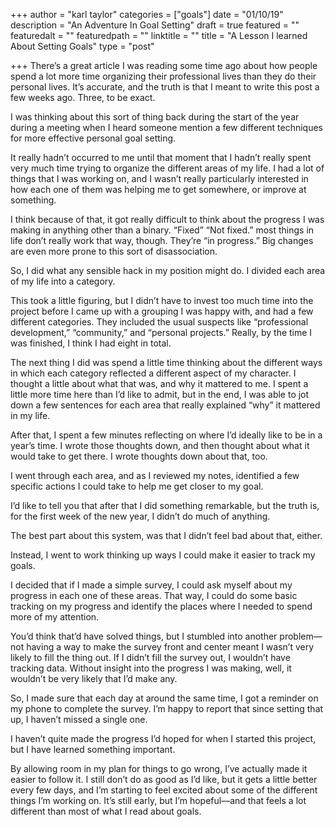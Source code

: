 +++
author = "karl taylor"
categories = ["goals"]
date = "01/10/19"
description = "An Adventure In Goal Setting"
draft = true
featured = ""
featuredalt = ""
featuredpath = ""
linktitle = ""
title = "A Lesson I learned About Setting Goals"
type = "post"

+++
There’s a great article I was reading some time ago about how people spend a lot more time organizing their professional lives than they do their personal lives. It’s accurate, and the truth is that I meant to write this post a few weeks ago. Three, to be exact.

I was thinking about this sort of thing back during the start of the year during a meeting when I heard someone mention a few different techniques for more effective personal goal setting.

It really hadn’t occurred to me until that moment that I hadn’t really spent very much time trying to organize the different areas of my life. I had a lot of things that I was working on, and I wasn’t really particularly interested in how each one of them was helping me to get somewhere, or improve at something.

I think because of that, it got really difficult to think about the progress I was making in anything other than a binary. “Fixed” “Not fixed.” most things in life don’t really work that way, though. They’re “in progress.” Big changes are even more prone to this sort of disassociation.

So, I did what any sensible hack in my position might do. I divided each area of my life into a category.

This took a little figuring, but I didn’t have to invest too much time into the project before I came up with a grouping I was happy with, and had a few different categories. They included the usual suspects like “professional development,” “community,” and “personal projects.” Really, by the time I was finished, I think I had eight in total.

The next thing I did was spend a little time thinking about the different ways in which each category reflected a different aspect of my character. I thought a little about what that was, and why it mattered to me. I spent a little more time here than I’d like to admit, but in the end, I was able to jot down a few sentences for each area that really explained “why” it mattered in my life.

After that, I spent a few minutes reflecting on where I’d ideally like to be in a year’s time. I wrote those thoughts down, and then thought about what it would take to get there. I wrote thoughts down about that, too.

I went through each area, and as I reviewed my notes, identified a few specific actions I could take to help me get closer to my goal.

I’d like to tell you that after that I did something remarkable, but the truth is, for the first week of the new year, I didn’t do much of anything.

The best part about this system, was that I didn’t feel bad about that, either.

Instead, I went to work thinking up ways I could make it easier to track my goals.

I decided that if I made a simple survey, I could ask myself about my progress in each one of these areas. That way, I could do some basic tracking on my progress and identify the places where I needed to spend more of my attention.

You’d think that’d have solved things, but I stumbled into another problem—not having a way to make the survey front and center meant I wasn’t very likely to fill the thing out. If I didn’t fill the survey out, I wouldn’t have tracking data. Without insight into the progress I was making, well, it wouldn’t be very likely that I’d make any.

So, I made sure that each day at around the same time, I got a reminder on my phone to complete the survey. I’m happy to report that since setting that up, I haven’t missed a single one.

I haven’t quite made the progress I’d hoped for when I started this project, but I have learned something important.

By allowing room in my plan for things to go wrong, I’ve actually made it easier to follow it. I still don’t do as good as I’d like, but it gets a little better every few days, and I’m starting to feel excited about some of the different things I’m working on. It’s still early, but I’m hopeful—and that feels a lot different than most of what I read about goals.